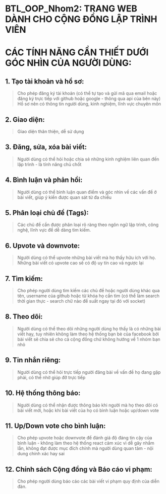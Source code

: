 # BTL_OOP_Nhom2: TRANG WEB DÀNH CHO CỘNG ĐỒNG LẬP TRÌNH VIÊN
# CÁC TÍNH NĂNG CẦN THIẾT DƯỚI GÓC NHÌN CỦA NGƯỜI DÙNG:
## 1. Tạo tài khoản và hồ sơ:
>Cho phép đăng ký tài khoản (có thể tự tạo và gửi mã qua email hoặc đăng ký trực tiếp với github hoặc google - thông qua api của bên này)
>Hồ sơ nên có thông tin người dùng, kinh nghiệm, lĩnh vực chuyên môn

## 2. Giao diện:
> Giao diện thân thiện, dễ sử dụng

## 3. Đăng, sửa, xóa bài viết:
> Người dùng có thể hỏi hoặc chia sẻ những kinh nghiệm liên quan đến lập trình - là tính năng chủ chốt

## 4. Bình luận và phản hồi:
> Người dùng có thể bình luận quan điểm và góc nhìn về các vấn đề ở bài viết, giúp ý kiến được quan sát từ đa chiều

## 5. Phân loại chủ đề (Tags):
> Các chủ đề cần được phân loại rõ ràng theo ngôn ngữ lập trình, công nghệ, lĩnh vực để dễ dàng tìm kiếm.
> 
## 6. Upvote và downvote: 
> Người dùng có thể upvote những bài viết mà họ thấy hữu ích với họ. Những bài viết có upvote cao sẽ có độ uy tín cao và ngược lại

## 7. Tìm kiếm:
> Cho phép người dùng tìm kiếm các chủ đề hoặc người dùng khác qua tên, username của github hoặc từ khóa họ cần tìm (có thể làm search thời gian thực - search chữ nào để suất ngay tại đó với socket)

## 8. Theo dõi:
> Người dùng có thể theo dõi những người dùng họ thấy là có những bài viết hay, tuy nhiên không làm theo hệ thống bạn bè của facebook bởi bài viết sẽ chia sẻ cho cả cộng đồng chứ không hướng về 1 nhóm bạn nhỏ

## 9. Tin nhắn riêng:
> Người dùng có thể hỏi trực tiếp người đăng bài về vấn đề họ đang gặp phải, có thể nhờ giúp đỡ trực tiếp


## 10. Hệ thống thông báo:
> Người dùng có thể nhận được thông báo khi người mà họ theo dõi có bài viết mới, hoặc khi bài viết của họ có bình luận hoặc up/down vote


## 11. Up/Down vote cho bình luận: 
> Cho phép upvote hoặc downvote để đánh giá độ đáng tin cậy của bình luận - không làm theo hệ thống react cảm xúc vì dễ gây nhầm lẫn, không đạt được mục đích chính mà người dùng quan tâm - nội dung chính xác hay sai


## 12. Chính sách Cộng đồng và Báo cáo vi phạm:
> Cho phép người dùng báo cáo các bài viết vi phạm quy định của diễn đàn.


